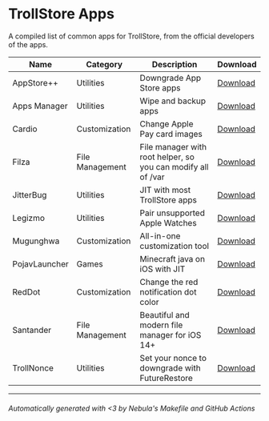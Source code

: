 # TrollStore Apps

A compiled list of common apps for TrollStore, from the official developers of the apps.

| Name          | Category        | Description                                                  | Download                                                                                                                      |
| ------------- | --------------- | ------------------------------------------------------------ | ----------------------------------------------------------------------------------------------------------------------------- |
| AppStore++    | Utilities       | Downgrade App Store apps                                     | [Download](https://github.com/CokePokes/AppStorePlus-TrollStore/releases)                                                     |
| Apps Manager  | Utilities       | Wipe and backup apps                                         | [Download](https://www.tigisoftware.com/default/?p=435)                                                                       |
| Cardio        | Customization   | Change Apple Pay card images                                 | [Download](https://github.com/cisc0disco/Cardio/releases)                                                                     |
| Filza         | File Management | File manager with root helper, so you can modify all of /var | [Download](https://www.tigisoftware.com/default/?p=439)                                                                       |
| JitterBug     | Utilities       | JIT with most TrollStore apps                                | [Download](https://github.com/osy/Jitterbug/releases)                                                                         |
| Legizmo       | Utilities       | Pair unsupported Apple Watches                               | [Download](https://www.patreon.com/lunotech11)                                                                                |
| Mugunghwa     | Customization   | All-in-one customization tool                                | [Download](https://github.com/s8ngyu/Mugunghwa/releases/)                                                                     |
| PojavLauncher | Games           | Minecraft java on iOS with JIT                               | [Download](https://nightly.link/PojavLauncherTeam/PojavLauncher_iOS/workflows/development/main/net.kdt.pojavlauncher.ipa.zip) |
| RedDot        | Customization   | Change the red notification dot color                        | [Download](https://github.com/s8ngyu/red-dot/releases)                                                                        |
| Santander     | File Management | Beautiful and modern file manager for iOS 14+                | [Download](https://nightly.link/itsnebulalol/SantanderTS/workflows/build/main/Santander.zip)                                  |
| TrollNonce    | Utilities       | Set your nonce to downgrade with FutureRestore               | [Download](https://github.com/opa334/TrollNonce/releases)                                                                     |

---

###### Automatically generated with <3 by Nebula's Makefile and GitHub Actions
